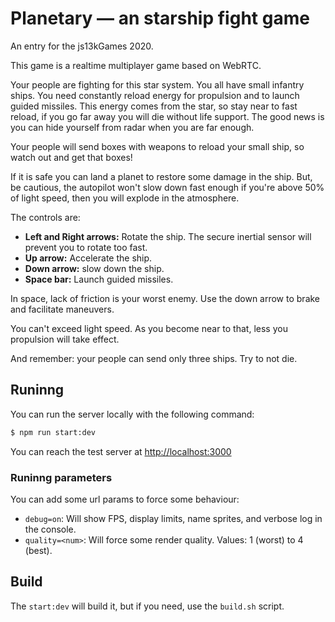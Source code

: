 Planetary — an starship fight game
==================================

An entry for the js13kGames 2020.

This game is a realtime multiplayer game based on WebRTC.

Your people are fighting for this star system. You all have small infantry ships.
You need constantly reload energy for propulsion and to launch guided missiles.
This energy comes from the star, so stay near to fast reload, if you go far away you will die without life support. The good news is you can hide yourself from radar when you are far enough.

Your people will send boxes with weapons to reload your small ship, so watch out and get that boxes!

If it is safe you can land a planet to restore some damage in the ship.
But, be cautious, the autopilot won't slow down fast enough if you're above 50% of light speed, then you will explode in the atmosphere.

The controls are:
* **Left and Right arrows:** Rotate the ship. The secure inertial sensor will prevent you to rotate too fast.
* **Up arrow:** Accelerate the ship.
* **Down arrow:** slow down the ship.
* **Space bar:** Launch guided missiles.

In space, lack of friction is your worst enemy. Use the down arrow to brake and facilitate maneuvers.

You can't exceed light speed. As you become near to that, less you propulsion will take effect.

And remember: your people can send only three ships. Try to not die.

Runinng
-------

You can run the server locally with the following command:

```bash
$ npm run start:dev
```

You can reach the test server at [http://localhost:3000](http://localhost:3000)

### Runinng parameters

You can add some url params to force some behaviour:
* `debug=on`: Will show FPS, display limits, name sprites, and verbose log in the console.
* `quality=<num>`: Will force some render quality. Values: 1 (worst) to 4 (best).

Build
-----

The `start:dev` will build it, but if you need, use the `build.sh` script.
